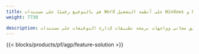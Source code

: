 ```yaml
---
title: قم بالتوقيع رقميًا على مستندات Word على أنظمة التشغيل Windows و Linux و macOS 
weight: 7730

description: تطبيق مجاني وواجهات برمجة تطبيقات لإدارة التوقيعات على مستندات DOC و DOCX و ODT
---
```


{{< blocks/products/pf/agp/feature-solution >}} 


